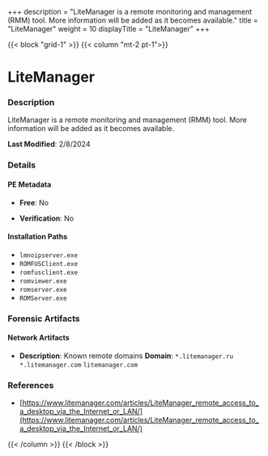 +++
description = "LiteManager is a remote monitoring and management (RMM) tool. More information will be added as it becomes available."
title = "LiteManager"
weight = 10
displayTitle = "LiteManager"
+++


{{< block "grid-1" >}}
{{< column "mt-2 pt-1">}}

# LiteManager


### Description

LiteManager is a remote monitoring and management (RMM) tool. More information will be added as it becomes available.



**Last Modified**: 2/8/2024

### Details


#### PE Metadata


- **Free**: No

- **Verification**: No




#### Installation Paths
- `lmnoipserver.exe`
- `ROMFUSClient.exe`
- `romfusclient.exe`
- `romviewer.exe`
- `romserver.exe`
- `ROMServer.exe`

### Forensic Artifacts




#### Network Artifacts

- **Description**: Known remote domains
  **Domain**: `*.litemanager.ru` `*.litemanager.com` `litemanager.com`





### References
- [https://www.litemanager.com/articles/LiteManager_remote_access_to_a_desktop_via_the_Internet_or_LAN/](https://www.litemanager.com/articles/LiteManager_remote_access_to_a_desktop_via_the_Internet_or_LAN/)



{{< /column >}}
{{< /block >}}
